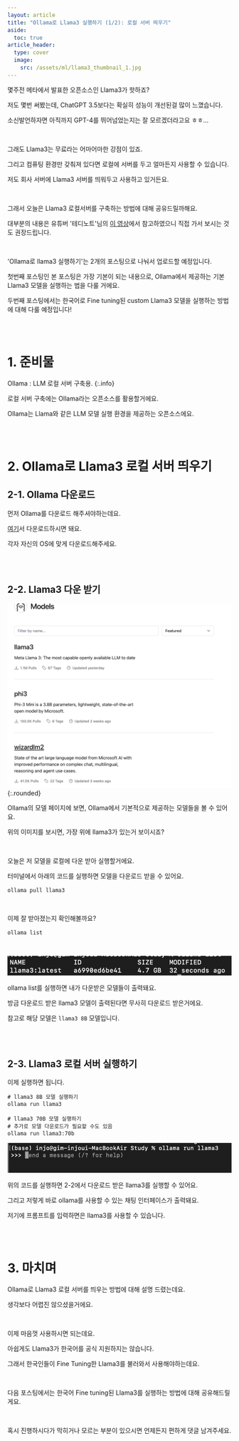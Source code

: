 ```yaml
---
layout: article
title: "Ollama로 Llama3 실행하기 (1/2): 로컬 서버 띄우기"
aside:
  toc: true
article_header:
  type: cover
  image:
    src: /assets/ml/llama3_thumbnail_1.jpg
---
```




몇주전 메타에서 발표한 오픈소스인 Llama3가 핫하죠?

저도 몇번 써봤는데, ChatGPT 3.5보다는 확실히 성능이 개선된걸 많이 느꼈습니다. 

소신발언하자면 아직까지 GPT-4를 뛰어넘었는지는 잘 모르겠더라고요 ㅎㅎ...

<br>

그래도 Llama3는 무료라는 어마어마한 강점이 있죠. 

그리고 컴퓨팅 환경만 갖춰져 있다면 로컬에 서버를 두고 얼마든지 사용할 수 있습니다. 

저도 회사 서버에 Llama3 서버를 띄워두고 사용하고 있거든요.

<br>

그래서 오늘은 Llama3 로컬서버를 구축하는 방법에 대해 공유드릴까해요. 

대부분의 내용은 유튜버 '테디노트'님의 [이 영상](https://www.youtube.com/watch?v=12CuUQIPdM4&feature=youtu.be)에서 참고하였으니 직접 가서 보시는 것도 권장드립니다.

<br>

'Ollama로 llama3 실행하기'는 2개의 포스팅으로 나눠서 업로드할 예정입니다. 

첫번째 포스팅인 본 포스팅은 가장 기본이 되는 내용으로, Ollama에서 제공하는 기본 Llama3 모델을 실행하는 법을 다룰 거에요. 

두번째 포스팅에서는 한국어로 Fine tuning된 custom Llama3 모델을 실행하는 방법에 대해 다룰 예정입니다!

<br>

<br>

# 1. 준비물 


Ollama : LLM 로컬 서버 구축용.
{:.info}

로컬 서버 구축에는 Ollama라는 오픈소스를 활용할거에요. 

Ollama는 Llama와 같은 LLM 모델 실행 환경을 제공하는 오픈소스에요.

<br>

<br>

# 2. Ollama로 Llama3 로컬 서버 띄우기 


## 2-1. Ollama 다운로드 

먼저 Ollama를 다운로드 해주셔야하는데요. 

[여기](https://ollama.com/download/linux)서 다운로드하시면 돼요. 

각자 자신의 OS에 맞게 다운로드해주세요. 

<br>

<br>

## 2-2. Llama3 다운 받기 

![ollama_model](/assets/ml/ollama_model.png){:.rounded}

Ollama의 모델 페이지에 보면, Ollama에서 기본적으로 제공하는 모델들을 볼 수 있어요. 

위의 이미지를 보시면, 가장 위에 llama3가 있는거 보이시죠? 

<br>

오늘은 저 모델을 로컬에 다운 받아 실행할거에요. 

터미널에서 아래의 코드를 실행하면 모델을 다운로드 받을 수 있어요.

```shell
ollama pull llama3
```

<br>

이제 잘 받아졌는지 확인해볼까요? 

```shell
ollama list
```

<br>

![ollama_run](/assets/ml/ollama_terminal.png)

ollama list를 실행하면 내가 다운받은 모델들이 출력돼요. 

방금 다운로드 받은 llama3 모델이 출력된다면 무사히 다운로드 받은거에요.

참고로 해당 모델은 `llama3 8B` 모델입니다. 

<br>

<br>

## 2-3. Llama3 로컬 서버 실행하기 


이제 실행하면 됩니다. 

```shell
# llama3 8B 모델 실행하기 
ollama run llama3

# llama3 70B 모델 실행하기
# 추가로 모델 다운로드가 필요할 수도 있음
ollama run llama3:70b
```

![ollama_run_result](/assets/ml/ollama_terminal_2.png)

위의 코드를 실행하면 2-2에서 다운로드 받은 llama3를 실행할 수 있어요. 

그리고 저렇게 바로 ollama를 사용할 수 있는 채팅 인터페이스가 출력돼요. 

저기에 프롬프트를 입력하면은 llama3를 사용할 수 있습니다. 

<br>

<br>

# 3. 마치며 

Ollama로 Llama3 로컬 서버를 띄우는 방법에 대해 설명 드렸는데요. 

생각보다 어렵진 않으셨을거에요. 

<br>

이제 마음껏 사용하시면 되는데요. 

아쉽게도 Llama3가 한국어를 공식 지원하지는 않습니다. 

그래서 한국인들이 Fine Tuning한 Llama3를 불러와서 사용해야하는데요. 

<br>

다음 포스팅에서는 한국어 Fine tuning된 Llama3를 실행하는 방법에 대해 공유해드릴게요. 

<br>

혹시 진행하시다가 막히거나 모르는 부분이 있으시면 언제든지 편하게 댓글 남겨주세요.

<br>

<br>